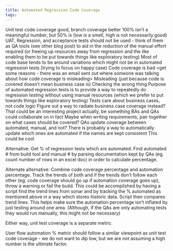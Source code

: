 ```yaml
---
title: Automated Regression Code Coverage
tags:
---
```


Unit test code coverage good, branch coverage better
100% isn’t a meaningful number, but 50% is (low is a smell, high is not necessarily good)
UAT, Regression, and acceptance tests should not be used - think of them as QA tools (see other blog post) to aid in the reduction of the manual effort required (or freeing up resources away from regression and the like enabling them to be put towards things like exploratory testing)
Most of code base tends to be around variations which might not be in automated regression tests (trying to focus on happy case)
Code coverage is bad <get some reasons - there was an email sent out where someone was talking about how code coverage is misleading>
Misleading (just because code is covered doesn’t mean business case is)
Checking the wrong thing
Purpose of automated regression tests is to provide a way to repeatedly do regression testing without using manual resources (which we prefer to put towards things like exploratory testing)
Tests care about business cases, not code logic
Figure out a way to radiate business case coverage instead?
That could be an interesting project actually, be something BAs and QAs could collaborate on in fact
Maybe when writing requirements, pair together on what cases should be covered?
QAs update coverage between automated, manual, and not?
There is probably a way to automatically update which ones are automated if the names are kept consistent
This could be cool

Alternative:
Get % of regression tests which are automated. Find automated # from build tool and manual # by parsing documentation kept by QAs (eg, count number of rows in an excel doc) in order to calculate percentage.

Alternate alternative:
Combine code coverage percentage and automation percentage. Track the trends of both and if the trends don’t follow each other (eg, code coverage should go up if automation coverage goes up), throw a warning or fail the build.
This could be accomplished by having a script find the trend lines from sonar and by tracking the % automated as mentioned above in a way which stores historic data. Script then compares trend lines.
This helps make sure the automation percentage isn’t inflated by just testing around one area. (Although, if the QAs are only automating tests they would run manually, this might not be necessary)

Either way, unit test coverage is a separate metric

User flow automation % metric should follow a similar viewpoint as unit test code coverage - we do not want to dip low, but we are not assuming a high number is the ultimate factor.

